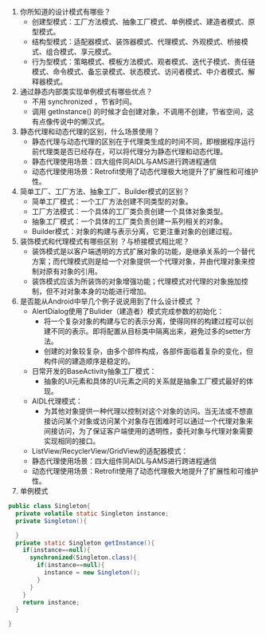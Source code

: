 1. 你所知道的设计模式有哪些？
   * 创建型模式：工厂方法模式、抽象工厂模式、单例模式、建造者模式、原型模式。
   * 结构型模式：适配器模式、装饰器模式、代理模式、外观模式、桥接模式、组合模式、享元模式。
   * 行为型模式：策略模式、模板方法模式、观者模式、迭代子模式、责任链模式、命令模式、备忘录模式、状态模式、访问者模式、中介者模式、解释器模式。
2. 通过静态内部类实现单例模式有哪些优点？
    * 不用 synchronized ，节省时间。
    * 调用 getInstance() 的时候才会创建对象，不调用不创建，节省空间，这有点像传说中的懒汉式。
3. 静态代理和动态代理的区别，什么场景使用？
    * 静态代理与动态代理的区别在于代理类生成的时间不同，即根据程序运行前代理类是否已经存在，可以将代理分为静态代理和动态代理。
    * 静态代理使用场景：四大组件同AIDL与AMS进行跨进程通信
    * 动态代理使用场景：Retrofit使用了动态代理极大地提升了扩展性和可维护性。
4. 简单工厂、工厂方法、抽象工厂、Builder模式的区别？
    * 简单工厂模式：一个工厂方法创建不同类型的对象。
    * 工厂方法模式：一个具体的工厂类负责创建一个具体对象类型。
    * 抽象工厂模式：一个具体的工厂类负责创建一系列相关的对象。
    * Builder模式：对象的构建与表示分离，它更注重对象的创建过程。
5. 装饰模式和代理模式有哪些区别 ？与桥接模式相比呢？
    * 装饰模式是以客户端透明的方式扩展对象的功能，是继承关系的一个替代方案；而代理模式则是给一个对象提供一个代理对象，并由代理对象来控制对原有对象的引用。
    * 装饰模式应该为所装饰的对象增强功能；代理模式对代理的对象施加控制，但不对对象本身的功能进行增加。
6. 是否能从Android中举几个例子说说用到了什么设计模式 ？
    * AlertDialog使用了Bulider（建造者）模式完成参数的初始化：
      * 将一个复杂对象的构建与它的表示分离，使得同样的构建过程可以创建不同的表示。即将配置从目标类中隔离出来，避免过多的setter方法。
      * 创建的对象较复杂，由多个部件构成，各部件面临着复杂的变化，但构件间的建造顺序是稳定的。
    * 日常开发的BaseActivity抽象工厂模式：
      * 抽象的UI元素和具体的UI元素之间的关系就是抽象工厂模式最好的体现。
    * AIDL代理模式：
      * 为其他对象提供一种代理以控制对这个对象的访问。当无法或不想直接访问某个对象或访问某个对象存在困难时可以通过一个代理对象来间接访问，为了保证客户端使用的透明性，委托对象与代理对象需要实现相同的接口。
    * ListView/RecyclerView/GridView的适配器模式：
    * 静态代理使用场景：四大组件同AIDL与AMS进行跨进程通信
    * 动态代理使用场景：Retrofit使用了动态代理极大地提升了扩展性和可维护性。
7. 单例模式
```java
public class Singleton{
  private volatile static Singleton instance;
  private Singleton(){

  }
  private static Singleton getInstance(){
    if(instance==null){
      synchronized(Singleton.class){
        if(instance==null){
          instance = new Singleton();
        }
      }
    }
    return instance;
  }

}
```